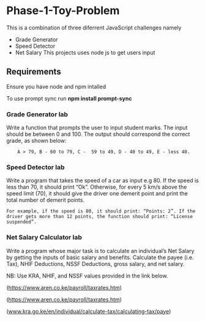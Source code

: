 # Phase-1-Toy-Problem
This is a combination of three diferrent JavaScript challenges namely
* Grade Generator 
* Speed Detector 
* Net Salary 
This projects uses node js to get users input

## Requirements
Ensure you have node and npm intalled

To use prompt sync run **npm install prompt-sync**

### Grade Generator lab
Write a function that prompts the user to input student marks. The input should be between 0 and 100. The output should correspond the correct grade, as shown below: 

        A > 79, B - 60 to 79, C -  59 to 49, D - 40 to 49, E - less 40.
        
### Speed Detector lab
Write a program that takes the speed of a car as input e.g 80. If the speed is less than 70, it should print “Ok”. Otherwise, for every 5 km/s above the speed limit (70), it should give the driver one demerit point and print the total number of demerit points.

    For example, if the speed is 80, it should print: “Points: 2”. If the driver gets more than 12 points, the function should print: “License suspended”. 
    
### Net Salary Calculator lab
Write a program whose major task is to calculate an individual’s Net Salary by getting the inputs of basic salary and benefits. Calculate the payee (i.e. Tax), NHIF Deductions, NSSF Deductions, gross salary, and net salary. 

NB: Use KRA, NHIF, and NSSF values provided in the link below. 

(https://www.aren.co.ke/payroll/taxrates.htm)

(https://www.aren.co.ke/payroll/taxrates.htm)

(www.kra.go.ke/en/individual/calculate-tax/calculating-tax/paye)
